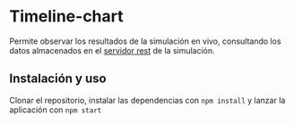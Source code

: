 # Timeline-chart

Permite observar los resultados de la simulación en vivo, consultando los datos
almacenados en el [servidor rest](https://github.com/Proyecto-tesina/server-rest)
de la simulación.

## Instalación y uso

Clonar el repositorio, instalar las dependencias con `npm install` y lanzar la
aplicación con `npm start`
